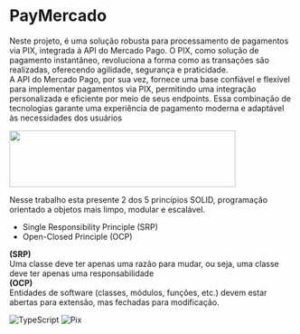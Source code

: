# PayMercado
Neste projeto, é uma solução robusta para processamento de pagamentos via PIX, integrada à API do Mercado Pago. O PIX, como solução de pagamento instantâneo, revoluciona a forma como as transações são realizadas, oferecendo agilidade, segurança e praticidade.                                                  
A API do Mercado Pago, por sua vez, fornece uma base confiável e flexível para implementar pagamentos via PIX, permitindo uma integração personalizada e eficiente por meio de seus endpoints. Essa combinação de tecnologias garante uma experiência de pagamento moderna e adaptável às necessidades dos usuários

<img src="https://logodownload.org/wp-content/uploads/2019/06/mercado-pago-logo.png" width="400" height="100">



Nesse trabalho esta presente 2 dos 5 princípios SOLID, programação orientado a objetos mais limpo, modular e escalável.

- Single Responsibility Principle (SRP)
-  Open-Closed Principle (OCP)
   
**(**SRP**)**                    
Uma classe deve ter apenas uma razão para mudar, ou seja, uma classe deve ter apenas uma responsabilidade       
**(**OCP**)**   
Entidades de software (classes, módulos, funções, etc.) devem estar abertas para extensão, mas fechadas para modificação.


![TypeScript](https://img.shields.io/badge/typescript-%23007ACC.svg?style=for-the-badge&logo=typescript&logoColor=white)
![Pix](https://img.shields.io/badge/Pix-77B6A8?logo=pix&logoColor=fff&style=flat-square)
